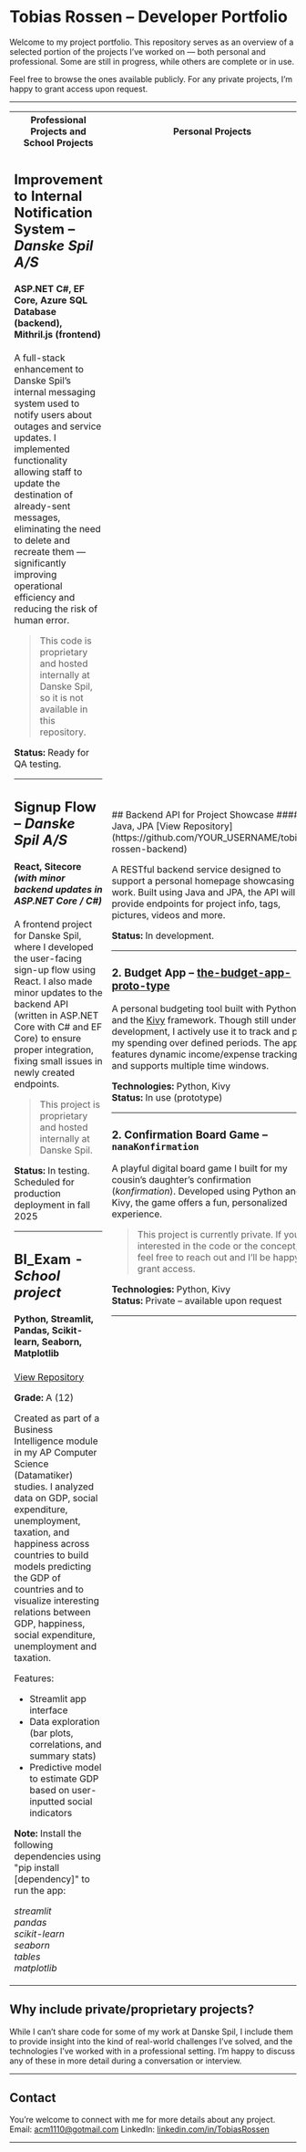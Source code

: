 
# Tobias Rossen – Developer Portfolio

Welcome to my project portfolio. This repository serves as an overview of a selected portion of the projects I’ve worked on — both personal and professional. Some are still in progress, while others are complete or in use.

Feel free to browse the ones available publicly. For any private projects, I’m happy to grant access upon request.

---


<table>
  <tr>
    <th>Professional Projects and School Projects</th>
    <th>Personal Projects</th>
  </tr>
  <tr>
    <td>
      


## Improvement to Internal Notification System – *Danske Spil A/S*

#### ASP.NET C#, EF Core, Azure SQL Database (backend), Mithril.js (frontend) 
A full-stack enhancement to Danske Spil’s internal messaging system used to notify users about outages and service updates.
I implemented functionality allowing staff to update the destination of already-sent messages, eliminating the need to delete and recreate them — significantly improving operational efficiency and reducing the risk of human error.

> This code is proprietary and hosted internally at Danske Spil, so it is not available in this repository.

**Status:** Ready for QA testing.

---

## Signup Flow – *Danske Spil A/S*
#### React, Sitecore *(with minor backend updates in ASP.NET Core / C#)*

A frontend project for Danske Spil, where I developed the user-facing sign-up flow using React. I also made minor updates to the backend API (written in ASP.NET Core with C# and EF Core) to ensure proper integration, fixing small issues in newly created endpoints.

> This project is proprietary and hosted internally at Danske Spil.

**Status:** In testing. Scheduled for production deployment in fall 2025

---

## BI_Exam - *School project* 

#### Python, Streamlit, Pandas, Scikit-learn, Seaborn, Matplotlib  
[View Repository](https://github.com/tobiasrossen/BI_Exam)

**Grade:** A (12)

Created as part of a Business Intelligence module in my AP Computer Science (Datamatiker) studies. I analyzed data on GDP, social expenditure, unemployment, taxation, and happiness across countries to build models predicting the GDP of countries and to visualize interesting relations between GDP, happiness, social expenditure, unemployment and taxation. 

Features:
- Streamlit app interface
- Data exploration (bar plots, correlations, and summary stats)
- Predictive model to estimate GDP based on user-inputted social indicators


**Note:** Install the following dependencies using "pip install [dependency]" to run the app:  
  
*streamlit*  
*pandas*  
*scikit-learn*  
*seaborn*  
*tables*  
*matplotlib*

</td><td>## Backend API for Project Showcase
#### Java, JPA
[View Repository](https://github.com/YOUR_USERNAME/tobias-rossen-backend)

A RESTful backend service designed to support a personal homepage showcasing my work. Built using Java and JPA, the API will provide endpoints for project info, tags, pictures, videos and more.
  
**Status:** In development. 

---

### 2. Budget App – [the-budget-app-proto-type](https://github.com/YOUR_USERNAME/the-budget-app-proto-type)
A personal budgeting tool built with Python and the [Kivy](https://kivy.org/#home) framework. Though still under development, I actively use it to track and plan my spending over defined periods. The app features dynamic income/expense tracking and supports multiple time windows.

**Technologies:** Python, Kivy  
**Status:** In use (prototype)

---

### 2. Confirmation Board Game – `nanaKonfirmation`
A playful digital board game I built for my cousin’s daughter’s confirmation (*konfirmation*). Developed using Python and Kivy, the game offers a fun, personalized experience.

> This project is currently private. If you're interested in the code or the concept, feel free to reach out and I’ll be happy to grant access.

**Technologies:** Python, Kivy  
**Status:** Private – available upon request

---


  </td>
    </tr>
</table>

## Why include private/proprietary projects?

While I can’t share code for some of my work at Danske Spil, I include them to provide insight into the kind of real-world challenges I’ve solved, and the technologies I’ve worked with in a professional setting. I’m happy to discuss any of these in more detail during a conversation or interview.

---

## Contact

You’re welcome to connect with me for more details about any project.  
Email: acm1110@gotmail.com 
LinkedIn: [linkedin.com/in/TobiasRossen](https://linkedin.com/in/tobias-rossen-a3620668)

---


